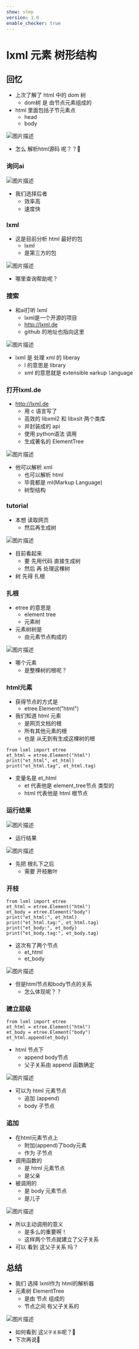 ```yaml
---
show: step
version: 1.0
enable_checker: true
---
```


# lxml 元素 树形结构

## 回忆
- 上次了解了 html 中的 dom 树
	- dom树 是 由节点元素组成的
- html 里面包括子节元素点
  - head
  - body

![图片描述](https://doc.shiyanlou.com/courses/uid1190679-20250420-1745118101910)

- 怎么 解析html源码 呢？？🤔

### 询问ai

![图片描述](https://doc.shiyanlou.com/courses/3584/labs/1138255/uid1190679-20250420-1745117887958) 

- 我们选择后者
	- 效率高
	- 速度快

### lxml

- 这是目前分析 html 最好的包
  - lxml
  - 是第三方的包

![图片描述](https://doc.shiyanlou.com/courses/uid1190679-20210901-1630453359293)

- 哪里查询帮助呢？

### 搜索

- 和ai打听 lxml
	- lxml是一个开源的项目 
    - http://lxml.de
	- github 的地址也指向这里

![图片描述](https://doc.shiyanlou.com/courses/3584/labs/1138255/uid1190679-20250420-1745118248140) 

- lxml 是 处理 xml 的 liberay
  - l 的意思是 library
  - xml 的意思就是 e`x`tensible `m`arkup `l`anguage

### 打开lxml.de

- http://lxml.de
    - 用 c 语言写了
	- 高效的 libxml2 和 libxslt 两个类库
	- 并封装成的 api
  - 使用 python语法 调用
  - 生成著名的 ElementTree

![图片描述](https://doc.shiyanlou.com/courses/uid1190679-20210901-1630453454445)

- 他可以解析 xml
  - 也可以解析 html
  - 毕竟都是 ml(Markup Language)
  - 树型结构

### tutorial

- 本想 读取网页
	- 然后再生成树

![图片描述](https://doc.shiyanlou.com/courses/uid1190679-20210901-1630453747733)

- 目前看起来  
	- 要 先用代码 直接生成树
	- 然后 再 处理这棵树
- 树 先得 扎根

### 扎根

- etree 的意思是
  - element tree
  - 元素树
- 元素树树是
	- 由元素节点构成的

![图片描述](https://doc.shiyanlou.com/courses/uid1190679-20221119-1668824641142)

- 哪个元素
	- 是整棵树的根呢？

### html元素

- 获得节点的方式是
  - etree.Element("html")
- 我们知道 html 元素 
	- 是网页文档的根
    - 所有其他元素的根
    - 也是 从无到有生成这棵树的根

```
from lxml import etree
et_html = etree.Element("html")
print("et_html", et_html)
print("et_html.tag", et_html.tag)
```

- 变量名是 et_html
  - et 代表他是 element_tree节点 类型的
  - html 代表他是 html 根节点

### 运行结果

![图片描述](https://doc.shiyanlou.com/courses/uid1190679-20221119-1668824985944)

- 运行结果

![图片描述](https://doc.shiyanlou.com/courses/uid1190679-20221119-1668824997169)

- 先把 根扎下之后
  - 需要 开枝散叶

### 开枝

```
from lxml import etree
et_html = etree.Element("html")
et_body = etree.Element("body")
print("et_html:", et_html)
print("et_html.tag:", et_html.tag)
print("et_body:", et_body)
print("et_body.tag:", et_body.tag)
```

- 这次有了两个节点
	- et_html
	- et_body

![图片描述](https://doc.shiyanlou.com/courses/uid1190679-20221119-1668825158114)

- 但是html节点和body节点的关系
	- 怎么体现呢？？

### 建立层级

```
from lxml import etree
et_html = etree.Element("html")
et_body = etree.Element("body")
et_html.append(et_body)
```

- html 节点下	
	- append body节点
	- 父子关系由 append 函数确定

![图片描述](https://doc.shiyanlou.com/courses/uid1190679-20221119-1668825507395)

- 可以为 html 元素节点 
	- 追加 (append)
	- body 子节点

### 追加

- 在html元素节点上
    - 附加(append)了body元素
    - 作为 子节点
- 调用函数的
	- 是 html 元素节点
	- 是父亲
- 被调用的
	- 是 body 元素节点
	- 是儿子

![图片描述](https://doc.shiyanlou.com/courses/3584/labs/1138255/uid1190679-20250420-1745119178132) 

- 所以主动调用的意义
	- 是多么的重要啊！
	- 这样两个节点就建立了父子关系
- 可以 看到 这父子关系 吗？

## 总结

- 我们 选择 lxml作为 html的解析器
- 元素树 ElementTree
	- 是由 节点 组成的
    - 节点之间 有父子关系的

![图片描述](https://doc.shiyanlou.com/courses/3584/labs/1138255/uid1190679-20250420-1745120102219) 

- 如何看到 这`父子关系`呢？🤔
- 下次再说👋
